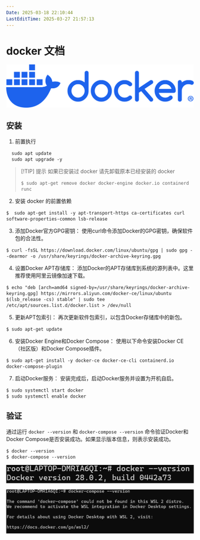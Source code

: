 ```yaml
---
Date: 2025-03-18 22:10:44
LastEditTime: 2025-03-27 21:57:13
---
```

# docker 文档

![logo](./assets/logo.svg)

## 安装

1. 前置执行

```bash:no-line-numbers
  sudo apt update
  sudo apt upgrade -y
```

> [!TIP] 提示
> 如果已安装过 docker 请先卸载原本已经安装的 docker
> ```bash:no-line-numbers
> $ sudo apt-get remove docker docker-engine docker.io containerd runc
> ```


2. 安装 docker 的前置依赖

```bash:no-line-numbers
$  sudo apt-get install -y apt-transport-https ca-certificates curl software-properties-common lsb-release
```

3. 添加Docker官方GPG密钥：
使用curl命令添加Docker的GPG密钥，确保软件包的合法性。

```bash:no-line-numbers
$ curl -fsSL https://download.docker.com/linux/ubuntu/gpg | sudo gpg --dearmor -o /usr/share/keyrings/docker-archive-keyring.gpg
```

4. 设置Docker APT存储库：
添加Docker的APT存储库到系统的源列表中。这里推荐使用阿里云镜像加速下载。
```bash:no-line-numbers
$ echo "deb [arch=amd64 signed-by=/usr/share/keyrings/docker-archive-keyring.gpg] https://mirrors.aliyun.com/docker-ce/linux/ubuntu $(lsb_release -cs) stable" | sudo tee /etc/apt/sources.list.d/docker.list > /dev/null
```

5. 更新APT包索引：
再次更新软件包索引，以包含Docker存储库中的新包。

```bash:no-line-numbers
$ sudo apt-get update
```

6. 安装Docker Engine和Docker Compose：
使用以下命令安装Docker CE（社区版）和Docker Compose插件。

```bash:no-line-numbers
$ sudo apt-get install -y docker-ce docker-ce-cli containerd.io docker-compose-plugin
```

7. 启动Docker服务：
安装完成后，启动Docker服务并设置为开机自启。

```bash:no-line-numbers
$ sudo systemctl start docker
$ sudo systemctl enable docker
```

## 验证
通过运行 `docker --version` 和 `docker-compose --version` 命令验证Docker和Docker Compose是否安装成功。如果显示版本信息，则表示安装成功。

```bash:no-line-numbers
$ docker --version
$ docker-compose --version
```
![docker-version](./assets/docker-version.png)

![docker-compose-version](./assets/docker-compose-version.png)
